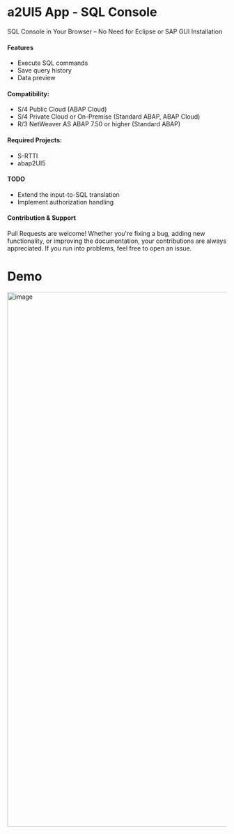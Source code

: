 # a2UI5 App - SQL Console
SQL Console in Your Browser – No Need for Eclipse or SAP GUI Installation

#### Features
* Execute SQL commands
* Save query history
* Data preview

#### Compatibility:
* S/4 Public Cloud (ABAP Cloud)
* S/4 Private Cloud or On-Premise (Standard ABAP, ABAP Cloud)
* R/3 NetWeaver AS ABAP 7.50 or higher (Standard ABAP)

#### Required Projects:
* S-RTTI
* abap2UI5

#### TODO
* Extend the input-to-SQL translation
* Implement authorization handling

#### Contribution & Support
Pull Requests are welcome! Whether you're fixing a bug, adding new functionality, or improving the documentation, your contributions are always appreciated. If you run into problems, feel free to open an issue.

# Demo
<img width="1226" alt="image" src="https://github.com/oblomov-dev/a2UI5-sql_console/assets/102328295/b84afd37-1b47-4bdc-a1d8-231561518061">



